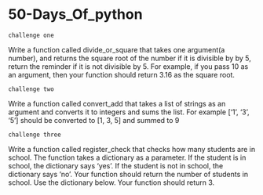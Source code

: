 # 50-Days_Of_python

`challenge one` 

Write a function called divide_or_square that takes one argument(a number), and returns the square root of the number if it is divisible by by 5, return 
the reminder if it is not divisible by 5. For example, if you pass 10 as an argument, then your function should return 3.16 as the square root.

`challenge two`

Write a function called convert_add that takes a list of strings as an argument and converts it to integers and sums the list. For example [‘1’, ‘3’, ‘5’] should be converted to [1, 3, 5] and summed to 9

`challenge three`

Write a function called register_check that checks how many students are in school. The function takes a dictionary as a parameter. If the student is in school, the dictionary says ‘yes’. If the student is not in school, the dictionary says ‘no’. Your function should return the number of students in school. Use the dictionary below. Your function should return 3.